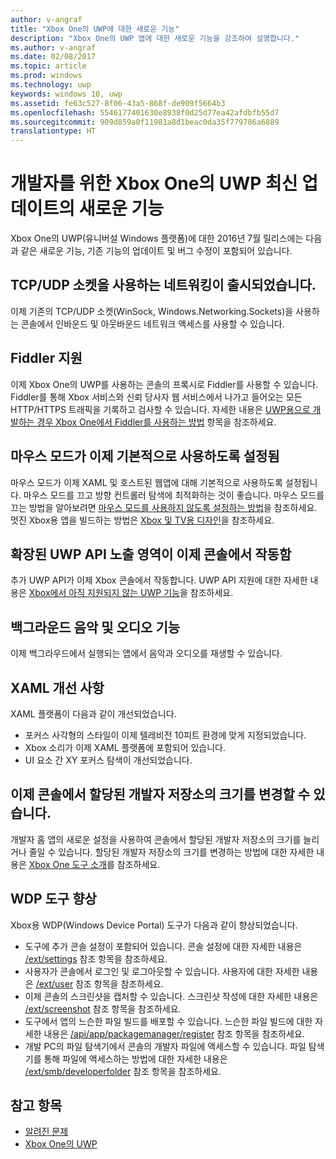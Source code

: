 ```yaml
---
author: v-angraf
title: "Xbox One의 UWP에 대한 새로운 기능"
description: "Xbox One의 UWP 앱에 대한 새로운 기능을 강조하여 설명합니다."
ms.author: v-angraf
ms.date: 02/08/2017
ms.topic: article
ms.prod: windows
ms.technology: uwp
keywords: windows 10, uwp
ms.assetid: fe63c527-8f06-43a5-868f-de909f5664b3
ms.openlocfilehash: 5546177401630e8938f0d25d77ea42afdbfb55d7
ms.sourcegitcommit: 909d859a0f11981a8d1beac0da35f779786a6889
translationtype: HT
---
```

# <a name="whats-new-for-developers-in-the-latest-update-of-uwp-on-xbox-one"></a>개발자를 위한 Xbox One의 UWP 최신 업데이트의 새로운 기능

Xbox One의 UWP(유니버설 Windows 플랫폼)에 대한 2016년 7월 릴리스에는 다음과 같은 새로운 기능, 기존 기능의 업데이트 및 버그 수정이 포함되어 있습니다.

## <a name="networking-using-tcpudp-sockets-is-now-available"></a>TCP/UDP 소켓을 사용하는 네트워킹이 출시되었습니다.  
이제 기존의 TCP/UDP 소켓(WinSock, Windows.Networking.Sockets)을 사용하는 콘솔에서 인바운드 및 아웃바운드 네트워크 액세스를 사용할 수 있습니다.

## <a name="fiddler-support"></a>Fiddler 지원
이제 Xbox One의 UWP를 사용하는 콘솔의 프록시로 Fiddler를 사용할 수 있습니다. Fiddler를 통해 Xbox 서비스와 신뢰 당사자 웹 서비스에서 나가고 들어오는 모든 HTTP/HTTPS 트래픽을 기록하고 검사할 수 있습니다. 자세한 내용은 [UWP용으로 개발하는 경우 Xbox One에서 Fiddler를 사용하는 방법](uwp-fiddler.md) 항목을 참조하세요.

## <a name="mouse-mode-is-now-enabled-by-default"></a>마우스 모드가 이제 기본적으로 사용하도록 설정됨
마우스 모드가 이제 XAML 및 호스트된 웹앱에 대해 기본적으로 사용하도록 설정됩니다.
마우스 모드를 끄고 방향 컨트롤러 탐색에 최적화하는 것이 좋습니다.
마우스 모드를 끄는 방법을 알아보려면 [마우스 모드를 사용하지 않도록 설정하는 방법](how-to-disable-mouse-mode.md)을 참조하세요.
멋진 Xbox용 앱을 빌드하는 방법은 [Xbox 및 TV용 디자인](../input-and-devices/designing-for-tv.md#mouse-mode)을 참조하세요.

## <a name="extended-uwp-api-surface-area-is-now-functional-on-the-console"></a>확장된 UWP API 노출 영역이 이제 콘솔에서 작동함
추가 UWP API가 이제 Xbox 콘솔에서 작동합니다. UWP API 지원에 대한 자세한 내용은 [Xbox에서 아직 지원되지 않는 UWP 기능](http://go.microsoft.com/fwlink/p/?LinkID=760755)을 참조하세요. 

## <a name="background-music-and-audio-capabilities"></a>백그라운드 음악 및 오디오 기능
이제 백그라우드에서 실행되는 앱에서 음악과 오디오를 재생할 수 있습니다.

## <a name="xaml-improvements"></a>XAML 개선 사항
XAML 플랫폼이 다음과 같이 개선되었습니다.
-    포커스 사각형의 스타일이 이제 텔레비전 10피트 환경에 맞게 지정되었습니다.
-    Xbox 소리가 이제 XAML 플랫폼에 포함되어 있습니다.
-    UI 요소 간 XY 포커스 탐색이 개선되었습니다. 

## <a name="you-can-now-change-the-size-of-allocated-developer-storage-on-the-console"></a>이제 콘솔에서 할당된 개발자 저장소의 크기를 변경할 수 있습니다.
개발자 홈 앱의 새로운 설정을 사용하여 콘솔에서 할당된 개발자 저장소의 크기를 늘리거나 줄일 수 있습니다. 할당된 개발자 저장소의 크기를 변경하는 방법에 대한 자세한 내용은 [Xbox One 도구 소개](introduction-to-xbox-tools.md)를 참조하세요.

## <a name="wdp-tool-enhancements"></a>WDP 도구 향상
Xbox용 WDP(Windows Device Portal) 도구가 다음과 같이 향상되었습니다.
 - 도구에 추가 콘솔 설정이 포함되어 있습니다. 콘솔 설정에 대한 자세한 내용은 [/ext/settings](wdp-xboxsettings-api.md) 참조 항목을 참조하세요. 
 - 사용자가 콘솔에서 로그인 및 로그아웃할 수 있습니다. 사용자에 대한 자세한 내용은 [/ext/user](wdp-user-management.md) 참조 항목을 참조하세요.
 - 이제 콘솔의 스크린샷을 캡처할 수 있습니다. 스크린샷 작성에 대한 자세한 내용은 [/ext/screenshot](wdp-media-capture-api.md) 참조 항목을 참조하세요.
 - 도구에서 앱의 느슨한 파일 빌드를 배포할 수 있습니다. 느슨한 파일 빌드에 대한 자세한 내용은 [/api/app/packagemanager/register](wdp-loose-folder-register-api.md) 참조 항목을 참조하세요.
 - 개발 PC의 파일 탐색기에서 콘솔의 개발자 파일에 액세스할 수 있습니다. 파일 탐색기를 통해 파일에 액세스하는 방법에 대한 자세한 내용은 [/ext/smb/developerfolder](wdp-smb-api.md) 참조 항목을 참조하세요.

## <a name="see-also"></a>참고 항목
- [알려진 문제](known-issues.md)
- [Xbox One의 UWP](index.md)
